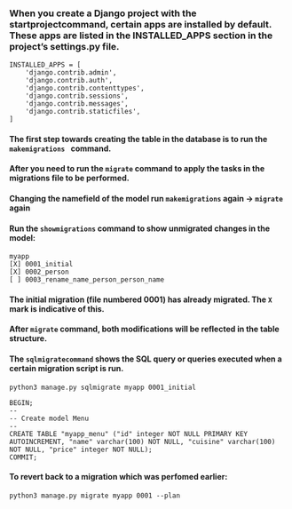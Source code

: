 ### When you create a Django project with the startprojectcommand, certain apps are installed by default. These apps are listed in the INSTALLED_APPS section in the project’s settings.py file.

```
INSTALLED_APPS = [ 
    'django.contrib.admin', 
    'django.contrib.auth', 
    'django.contrib.contenttypes', 
    'django.contrib.sessions', 
    'django.contrib.messages', 
    'django.contrib.staticfiles', 
] 
```

#### The first step towards creating the table in the database is to run the ```makemigrations ``` command.
#### After you need to run the ```migrate``` command to apply the tasks in the migrations file to be performed.

#### Changing the namefield of the model run ```makemigrations``` again -> ```migrate``` again

 #### Run the ```showmigrations``` command to show unmigrated changes in the model:
 ```
 myapp
 [X] 0001_initial
 [X] 0002_person
 [ ] 0003_rename_name_person_person_name
 ```

#### The initial migration (file numbered 0001) has already migrated. The ```X``` mark is indicative of this. 
#### After ```migrate``` command, both modifications will be reflected in the table structure.

 #### The ```sqlmigratecommand``` shows the SQL query or queries executed when a certain migration script is run.
 ```python3 manage.py sqlmigrate myapp 0001_initial```

 ```
 BEGIN;
--
-- Create model Menu
--
CREATE TABLE "myapp_menu" ("id" integer NOT NULL PRIMARY KEY AUTOINCREMENT, "name" varchar(100) NOT NULL, "cuisine" varchar(100) NOT NULL, "price" integer NOT NULL);
COMMIT;
 ```

 #### To revert back to a migration which was perfomed earlier:
 ```python3 manage.py migrate myapp 0001 --plan```